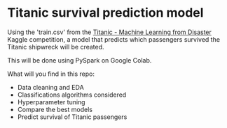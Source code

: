 # Titanic survival prediction model
Using the 'train.csv' from the [Titanic - Machine Learning from Disaster](https://www.kaggle.com/c/titanic/overview) Kaggle competition,
a model that predicts which passengers survived the Titanic shipwreck will be created.

This will be done using PySpark on Google Colab. 

What will you find in this repo:
- Data cleaning and EDA
- Classifications algorithms considered
- Hyperparameter tuning
- Compare the best models
- Predict survival of Titanic passengers
